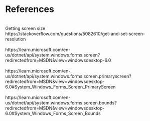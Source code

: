 # References
<br>
Getting screen size
<br>
https://stackoverflow.com/questions/5082610/get-and-set-screen-resolution
<br>
<br>
https://learn.microsoft.com/en-us/dotnet/api/system.windows.forms.screen?redirectedfrom=MSDN&view=windowsdesktop-6.0
<br>
<br>
https://learn.microsoft.com/en-us/dotnet/api/system.windows.forms.screen.primaryscreen?redirectedfrom=MSDN&view=windowsdesktop-6.0#System_Windows_Forms_Screen_PrimaryScreen
<br>
<br>
https://learn.microsoft.com/en-us/dotnet/api/system.windows.forms.screen.bounds?redirectedfrom=MSDN&view=windowsdesktop-6.0#System_Windows_Forms_Screen_Bounds
